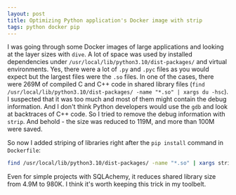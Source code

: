 ```yaml
---
layout: post
title: Optimizing Python application's Docker image with strip
tags: python docker pip
---
```


I was going through some Docker images of large applications and looking at the layer sizes with `dive`. A lot of space was used by installed dependencies under `/usr/local/lib/python3.10/dist-packages/` and virtual environments. Yes, there were a lot of `.py` and `.pyc` files as you would expect but the largest files were the `.so` files. In one of the cases, there were 269M of compiled C and C++ code in shared library files (`find /usr/local/lib/python3.10/dist-packages/ -name "*.so" | xargs du -hsc`). I suspected that it was too much and most of them might contain the debug information. And I don't think Python developers would use the `gdb` and look at backtraces of C++ code. So I tried to remove the debug information with `strip`.  And behold - the size was reduced to 119M, and more than 100M were saved.

So now I added striping of libraries right after the `pip install` command in `Dockerfile`:

```bash
find /usr/local/lib/python3.10/dist-packages/ -name "*.so" | xargs strip
```

Even for simple projects with SQLAchemy, it reduces shared library size from 4.9M to 980K. I think it's worth keeping this trick in my toolbelt.
